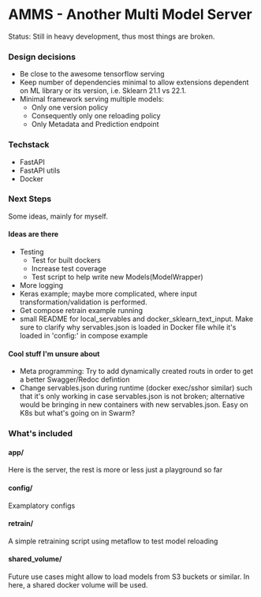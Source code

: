 # AMMS - Another Multi Model Server

Status: Still in heavy development, thus most things are broken.

### Design decisions

- Be close to the awesome tensorflow serving
- Keep number of dependencies minimal to allow extensions dependent
on ML library or its version, i.e. Sklearn 21.1 vs 22.1.
- Minimal framework serving multiple models: 
  - Only one version policy
  - Consequently only one reloading policy
  - Only Metadata and Prediction endpoint

### Techstack

- FastAPI
- FastAPI utils
- Docker

### Next Steps

Some ideas, mainly for myself.

#### Ideas are there
- Testing
    - Test for built dockers  
    - Increase test coverage 
    - Test script to help write new Models(ModelWrapper) 
- More logging
- Keras example; maybe more complicated, where input transformation/validation 
is performed.
- Get compose retrain example running
- small README for local_servables and docker_sklearn_text_input. 
Make sure to clarify why servables.json is loaded in Docker file while it's 
loaded in 'config:' in compose example

#### Cool stuff I'm unsure about
- Meta programming: Try to add dynamically created routs in order to 
get a better Swagger/Redoc defintion
- Change servables.json during runtime (docker exec/sshor similar) such that
it's only working in case servables.json is not broken; alternative would be 
bringing in new containers with new servables.json. Easy on K8s but what's 
going on in Swarm?


### What's included

#### app/
Here is the server, the rest is more or less just a playground so far

#### config/
Examplatory configs

#### retrain/

A simple retraining script using metaflow to test model reloading

#### shared_volume/

Future use cases might allow to load models from S3 buckets or similar.
In here, a shared docker volume will be used.



